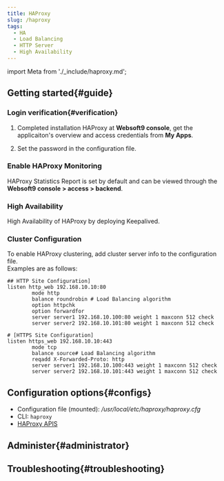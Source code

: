 ```yaml
---
title: HAProxy
slug: /haproxy
tags:
  - HA
  - Load Balancing
  - HTTP Server
  - High Availability
---
```


import Meta from './_include/haproxy.md';

<Meta name="meta" />

## Getting started{#guide}

### Login verification{#verification}

1. Completed installation HAProxy at **Websoft9 console**, get the applicaiton's overview and access credentials from **My Apps**.  

2. Set the password in the configuration file.

### Enable HAProxy Monitoring

HAProxy Statistics Report is set by default and can be viewed through the **Websoft9 console > access > backend**.   

### High Availability

High Availability of HAProxy by deploying Keepalived.

### Cluster Configuration

To enable HAProxy clustering, add cluster server info to the configuration file.  
Examples are as follows:
  ```
  ## HTTP Site Configuration]
  listen http_web 192.168.10.10:80
          mode http
          balance roundrobin # Load Balancing algorithm
          option httpchk
          option forwardfor
          server server1 192.168.10.100:80 weight 1 maxconn 512 check
          server server2 192.168.10.101:80 weight 1 maxconn 512 check

  # [HTTPS Site Configuration]
  listen https_web 192.168.10.10:443
          mode tcp
          balance source# Load Balancing algorithm
          reqadd X-Forwarded-Proto: http
          server server1 192.168.10.100:443 weight 1 maxconn 512 check
          server server2 192.168.10.101:443 weight 1 maxconn 512 check
  ```

## Configuration options{#configs}

- Configuration file (mounted): */usr/local/etc/haproxy/haproxy.cfg*
- CLI: `haproxy`
- [HAProxy APIS](https://www.haproxy.com/blog/haproxy-apis/)

## Administer{#administrator}

## Troubleshooting{#troubleshooting}

